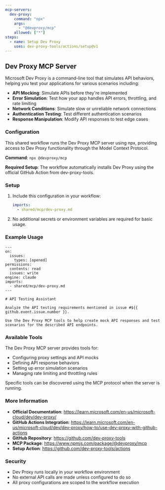 ```yaml
---
mcp-servers:
  dev-proxy:
    command: "npx"
    args:
      - "@devproxy/mcp"
    allowed: ["*"]
steps:
  - name: Setup Dev Proxy
    uses: dev-proxy-tools/actions/setup@v1
---
```


## Dev Proxy MCP Server

Microsoft Dev Proxy is a command-line tool that simulates API behaviors, helping you test your applications for various scenarios including:

- **API Mocking**: Simulate APIs before they're implemented
- **Error Simulation**: Test how your app handles API errors, throttling, and rate limiting
- **Network Conditions**: Simulate slow or unreliable network connections
- **Authentication Testing**: Test different authentication scenarios
- **Response Manipulation**: Modify API responses to test edge cases

### Configuration

This shared workflow runs the Dev Proxy MCP server using npx, providing access to Dev Proxy functionality through the Model Context Protocol.

**Command**: `npx @devproxy/mcp`

**Required Setup**: The workflow automatically installs Dev Proxy using the official GitHub Action from dev-proxy-tools.

### Setup

1. Include this configuration in your workflow:
   ```yaml
   imports:
     - shared/mcp/dev-proxy.md
   ```

2. No additional secrets or environment variables are required for basic usage.

### Example Usage

```aw
---
on:
  issues:
    types: [opened]
permissions:
  contents: read
  issues: write
engine: claude
imports:
  - shared/mcp/dev-proxy.md
---

# API Testing Assistant

Analyze the API testing requirements mentioned in issue #${{ github.event.issue.number }}.

Use the Dev Proxy MCP tools to help create mock API responses and test scenarios for the described API endpoints.
```

### Available Tools

The Dev Proxy MCP server provides tools for:
- Configuring proxy settings and API mocks
- Defining API response behaviors
- Setting up error simulation scenarios
- Managing rate limiting and throttling rules

Specific tools can be discovered using the MCP protocol when the server is running.

### More Information

- **Official Documentation**: https://learn.microsoft.com/en-us/microsoft-cloud/dev/dev-proxy/
- **GitHub Actions Integration**: https://learn.microsoft.com/en-us/microsoft-cloud/dev/dev-proxy/how-to/use-dev-proxy-with-github-actions
- **GitHub Repository**: https://github.com/dev-proxy-tools
- **MCP Package**: https://www.npmjs.com/package/@devproxy/mcp
- **Setup Action**: https://github.com/dev-proxy-tools/actions

### Security

- Dev Proxy runs locally in your workflow environment
- No external API calls are made unless configured to do so
- All proxy configurations are scoped to the workflow execution

